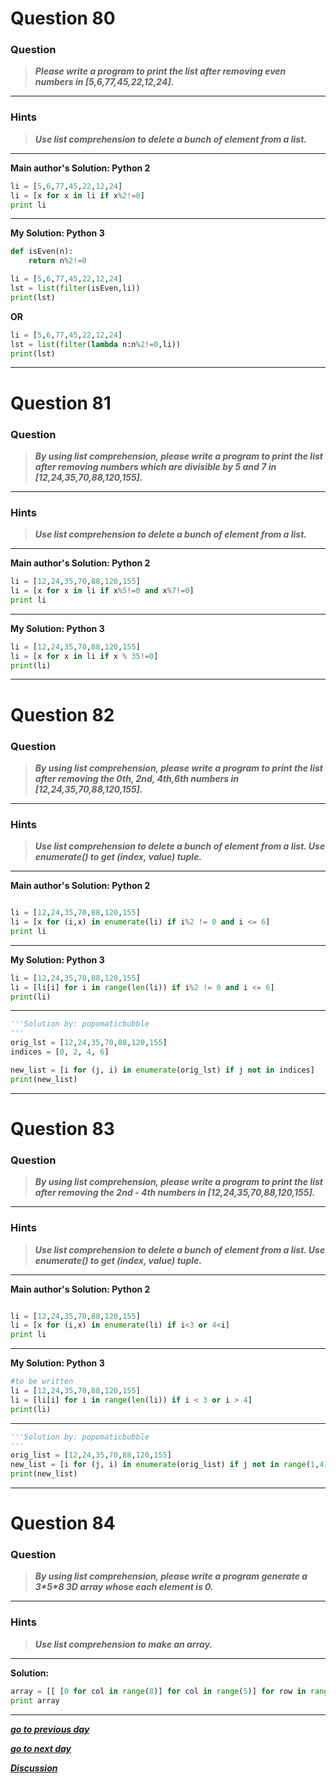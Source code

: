 # Question 80

### **Question**

> **_Please write a program to print the list after removing even numbers in [5,6,77,45,22,12,24]._**

---

### Hints

> **_Use list comprehension to delete a bunch of element from a list._**

---

**Main author's Solution: Python 2**

```python
li = [5,6,77,45,22,12,24]
li = [x for x in li if x%2!=0]
print li
```

---

**My Solution: Python 3**

```python
def isEven(n):
    return n%2!=0

li = [5,6,77,45,22,12,24]
lst = list(filter(isEven,li))
print(lst)
```

**OR**

```python
li = [5,6,77,45,22,12,24]
lst = list(filter(lambda n:n%2!=0,li))
print(lst)
```

---

# Question 81

### **Question**

> **_By using list comprehension, please write a program to print the list after removing numbers which are divisible by 5 and 7 in [12,24,35,70,88,120,155]._**

---

### Hints

> **_Use list comprehension to delete a bunch of element from a list._**

---

**Main author's Solution: Python 2**

```python
li = [12,24,35,70,88,120,155]
li = [x for x in li if x%5!=0 and x%7!=0]
print li
```

---

**My Solution: Python 3**

```python
li = [12,24,35,70,88,120,155]
li = [x for x in li if x % 35!=0]
print(li)
```

---

# Question 82

### **Question**

> **_By using list comprehension, please write a program to print the list after removing the 0th, 2nd, 4th,6th numbers in [12,24,35,70,88,120,155]._**

---

### Hints

> **_Use list comprehension to delete a bunch of element from a list.
> Use enumerate() to get (index, value) tuple._**

---

**Main author's Solution: Python 2**

```python

li = [12,24,35,70,88,120,155]
li = [x for (i,x) in enumerate(li) if i%2 != 0 and i <= 6]
print li
```

---

**My Solution: Python 3**

```python
li = [12,24,35,70,88,120,155]
li = [li[i] for i in range(len(li)) if i%2 != 0 and i <= 6]
print(li)
```
---
```python
'''Solution by: popomaticbubble
'''
orig_lst = [12,24,35,70,88,120,155]
indices = [0, 2, 4, 6]

new_list = [i for (j, i) in enumerate(orig_lst) if j not in indices]
print(new_list)
```
---

# Question 83

### **Question**

> **_By using list comprehension, please write a program to print the list after removing the 2nd - 4th numbers in [12,24,35,70,88,120,155]._**

---

### Hints

> **_Use list comprehension to delete a bunch of element from a list.
> Use enumerate() to get (index, value) tuple._**

---

**Main author's Solution: Python 2**

```python

li = [12,24,35,70,88,120,155]
li = [x for (i,x) in enumerate(li) if i<3 or 4<i]
print li

```
---
**My Solution: Python 3**

```python
#to be written
li = [12,24,35,70,88,120,155]
li = [li[i] for i in range(len(li)) if i < 3 or i > 4]
print(li)
```
---
```python
'''Solution by: popomaticbubble
'''
orig_list = [12,24,35,70,88,120,155]
new_list = [i for (j, i) in enumerate(orig_list) if j not in range(1,4)]
print(new_list)
```
---

# Question 84

### **Question**

> **_By using list comprehension, please write a program generate a 3\*5\*8 3D array whose each element is 0._**

---

### Hints

> **_Use list comprehension to make an array._**

---

**Solution:**

```python
array = [[ [0 for col in range(8)] for col in range(5)] for row in range(3)]
print array
```

---

[**_go to previous day_**](https://github.com/darkprinx/100-plus-Python-programming-exercises-extended/blob/master/Status/Day_19.md "Day 19")

[**_go to next day_**](https://github.com/darkprinx/100-plus-Python-programming-exercises-extended/blob/master/Status/Day_21.md "Day 21")

[**_Discussion_**](https://github.com/darkprinx/100-plus-Python-programming-exercises-extended/issues/3)
